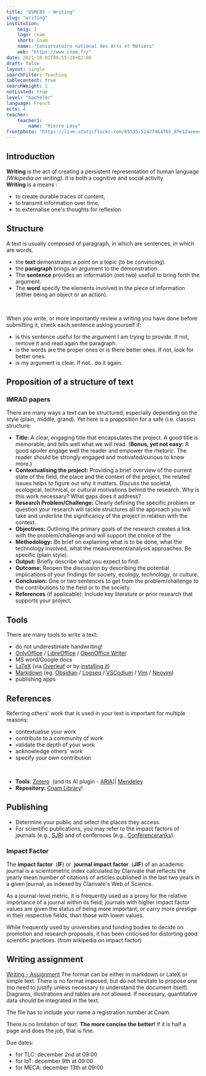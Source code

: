```yaml
---
title: "USMC85 · Writing"
slug: "writing"
institution:
    heig: 1
    logo: cnam
    short: Cnam
    name: "Conservatoire national des Arts et Métiers"
    web: "https://www.cnam.fr/"
date: 2021-10-01T00:55:28+02:00
draft: false
layout: single
searchFilter: Teaching
tablecontent: true
searchWeight: 1
notListed: true
level: "bachelor"
language: French
ects: 4
teacher:
    teacher1:
        name: "Pierre Lévy"
frontphoto: "https://live.staticflickr.com/65535/52427464765_8fe12aeeee_h.jpg"
---
```


## Introduction
**Writing** is the act of creating a persistent representation of human language *(Wikipedia on writing)*. It is both a cognitive and social activity  
**Writing** is a means :
- to create durable traces of content,
- to transmit information over time,
- to externalise one's thoughts for reflexion.

## Structure
A text is usually composed of paragraph, in which are sentences, in which are words.
- the **text** demonstrates a point on a topic (to be convincing).
- the **paragraph** brings an argument to the demonstration.
- The **sentence** provides an information (not two) usefull to bring forth the argument.
- The **word** specify the elements involved in the piece of information (either being an object or an action).

&nbsp;

When you write, or more importantly review a writing you have done before submitting it, check each sentence asking yourself if:
- is this sentence useful for the argument I am trying to provide. If not, remove it and read again the paragraph.
- is the words are the proper ones or is there better ones. If not, look for better ones.
- is my argument is clear. If not.. do it again.

## Proposition of a structure of text
### IMRAD papers
There are many ways a text can be structured, especially depending on the style (plain, middle, grand). Yet here is a proposition for a safe (i.e. classic) structure:
- **Title:** A clear, engaging title that encapsulates the project. A good title is memorable, and tells well what we will read.
(**Bonus, yet not easy:** A good spoiler engage well the reader and empower the rhetoric. The reader should be strongly engaged and motivated/curious to know more.)  
- **Contextualising the project:** Providing a brief overview of the current state of the field, the place and the context of the project, the related issues helps to figure out why it matters. Discuss the societal, ecological, technical, or cultural motivations behind the research. Why is this work necessary? What gaps does it address?
- **Research Problem/Challenge:** Clearly defining the specific problem or question your research will tackle structures all the approach you will take and underline the significancy of the project in relation with the context.
- **Objectives:** Outlining the primary goals of the research creates a link with the problem/challenge and will support the choice of the
- **Methodology:** Be brief on explaining what is to be done, what the technology involved, what the measurement/analysis approaches. Be specific (plain style).
- **Output:** Briefly describe what you expect to find.
- **Outcome:** Reopen the discussion by describing the potential implications of your findings for society, ecology, technology, or culture.
- **Conclusion:** One or two sentences to get from the problem/challenge to the contributions to the field or to the society.
- **References** (if applicable): Include key literature or prior research that supports your project.

## Tools
There are many tools to write a text:
- do not underestimate handwriting!  
- [OnlyOffice](https://www.onlyoffice.com/) / [LibreOffice](https://www.libreoffice.org/download/download-libreoffice/) / [OpenOffice Writer](https://www.openoffice.org/product/writer.html)  
- MS word/Google docs  
- [LaTeX](https://en.wikipedia.org/wiki/LaTeX) (via [Overleaf](https://www.overleaf.com/) or by [installing it](https://www.latex-project.org/get/))  
- [Markdown](https://en.wikipedia.org/wiki/Markdown) (eg. [Obsidian](https://obsidian.md/) / [Logseq](https://logseq.com/) / [VSCodium](https://vscodium.com/) / [Vim](https://www.vim.org/) / [Neovim](https://neovim.io/))
- publishing apps

## References
Referring others' work that is used in your text is important for multiple reasons:
- contextualise your work 
- contribute to a community of work 
- validate the depth of your work 
- acknowledge others' work 
- specify your own contribution   

&nbsp;

- **Tools**: [Zotero](https://www.zotero.org/)  (and its AI plugin - [ARIA](https://github.com/lifan0127/ai-research-assistant))| [Mendeley](https://www.mendeley.com/reference-management/reference-manager)
- **Repository**: [Cnam Library](https://bibliotheques.cnam.fr/opac/.do?sysb=ep)!

## Publishing
- Determine your public and select the places they access.
- For scientific publications, you may refer to the impact factors of journals (e.g., [SJR](https://www.scimagojr.com/)) and of confernces (e.g., [Conferenceranks](http://www.conferenceranks.com/)).

### Impact Factor
The **impact factor**  (**IF**) or  **journal impact factor**  (**JIF**) of an academic journal is a scientometric index calculated by Clarivate that reflects the yearly mean number of citations of articles published in the last two years in a given journal, as indexed by Clarivate's Web of Science.

As a journal-level metric, it is frequently used as a proxy for the relative importance of a journal within its field; journals with higher impact factor values are given the status of being more important, or carry more prestige in their respective fields, than those with lower values.

While frequently used by universities and funding bodies to decide on promotion and research proposals, it has been criticised for distorting good scientific practices.
(from wikipedia on impact factor)

## Writing assignment
[Writing - Assignment](https://par.moodle.lecnam.net/mod/assign/view.php?id=748685)
The format can be either in markdown or LateX or simple text. There is no format imposed, but do not hesitate to propose one (no need to justify unless necessary to understand the document itself). Diagrams, illustrations and tables are not allowed. If necessary, quantitative data should be integrated in the text.

The file has to include your name a registration number at Cnam.

There is no limitation of text. **The more concise the better!** If it is half a page and does the job, that is fine.

Due dates:
- for TLC: december 2nd at 09:00
- for IoT: december 9th at 09:00
- for MECA: december 13th at 09:00